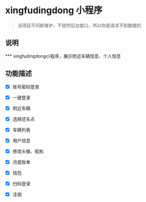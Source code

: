 # xingfudingdong 小程序

> 该项目不间断维护，不提供后台接口，所以你是请求不到数据的

## 说明

*** xingfudingdong小程序，展示附近车辆信息、个人信息

## 功能描述

- [x] 账号密码登录
- [x] 一键登录
- [x] 附近车辆
- [x] 选择还车点
- [x] 车辆列表
- [x] 用户信息
- [x] 修改头像、昵称
- [x] 月度账单
- [x] 钱包
- [x] 扫码登录
- [x] 注销




